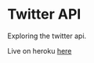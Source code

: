 # Twitter API

Exploring the twitter api.  

Live on heroku [here](https://twitterfac.herokuapp.com/)

